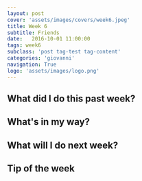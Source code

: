 ```yaml
---
layout: post
cover: 'assets/images/covers/week6.jpeg'
title: Week 6
subtitle: Friends
date:   2016-10-01 11:00:00
tags: week6
subclass: 'post tag-test tag-content'
categories: 'giovanni'
navigation: True
logo: 'assets/images/logo.png'
---
```


## What did I do this past week?

## What's in my way?

## What will I do next week?

## Tip of the week
